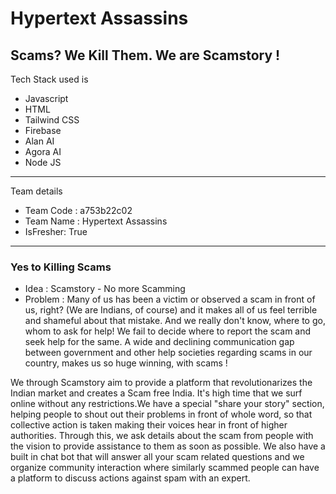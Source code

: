 # Hypertext Assassins 
## Scams? We Kill Them. We are Scamstory !

Tech Stack used is 
- Javascript
- HTML
- Tailwind CSS
- Firebase
- Alan AI
- Agora AI
- Node JS

---
 Team details
- Team Code : a753b22c02
- Team Name : Hypertext Assassins
- IsFresher: True

---
### Yes to Killing Scams

- Idea : Scamstory - No more Scamming
- Problem : Many of us has been a victim or observed a scam in front of us, right? (We are Indians, of course) and it makes all of us feel terrible and shameful about that mistake. And we really don't know, where to go, whom to ask for help! We fail to decide where to report the scam and seek help for the same. A wide and declining communication gap between government and other help societies regarding scams in our country, makes us so huge winning, with scams !

We through Scamstory aim to provide a platform that revolutionarizes the Indian market and creates a Scam free India. It's high time that we surf online without any restrictions.We have a special "share your story" section, helping people to shout out their problems in front of whole word, so that collective action is taken making their voices hear in front of higher authorities. Through this, we ask  details about the scam from people with the vision to provide assistance to them as soon as possible.
We also have a built in chat bot that will answer all your scam related questions and we organize community interaction where similarly  scammed people can have a platform to discuss actions against spam with an expert.

